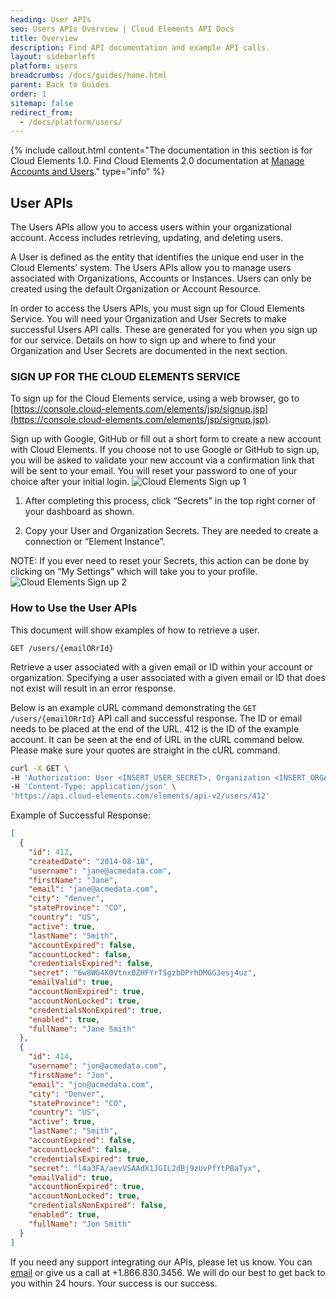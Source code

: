```yaml
---
heading: User APIs
seo: Users APIs Overview | Cloud Elements API Docs
title: Overview
description: Find API documentation and example API calls.
layout: sidebarleft
platform: users
breadcrumbs: /docs/guides/home.html
parent: Back to Guides
order: 1
sitemap: false
redirect_from:
  - /docs/platform/users/
---
```


{% include callout.html content="The documentation in this section is for Cloud Elements 1.0. Find Cloud Elements 2.0 documentation at <a href=../../guides/account-user-mgmt/index.html>Manage Accounts and Users</a>." type="info" %}

## User APIs

The Users APIs allow you to access users within your organizational account. Access includes retrieving, updating, and deleting users.

A User is defined as the entity that identifies the unique end user in the Cloud Elements’ system. The Users APIs allow you to manage users associated with Organizations, Accounts or Instances. Users can only be created using the default Organization or Account Resource.

In order to access the Users APIs, you must sign up for Cloud Elements Service. You will need your Organization and User Secrets to make successful Users API calls. These are generated for you when you sign up for our service. Details on how to sign up and where to find your Organization and User Secrets are documented in the next section.

### SIGN UP FOR THE CLOUD ELEMENTS SERVICE

To sign up for the Cloud Elements service, using a web browser, go to [https://console.cloud-elements.com/elements/jsp/signup.jsp](https://console.cloud-elements.com/elements/jsp/signup.jsp).

Sign up with Google, GitHub or fill out a short form to create a new account with Cloud Elements. If you choose not to use Google or GitHub to sign up, you will be asked to validate your new account via a confirmation link that will be sent to your email. You will reset your password to one of your choice after your initial login.
![Cloud Elements Sign up 1](http://cloud-elements.com/wp-content/uploads/bfi_thumb/ConsoleSignup-m7cde2lpyjexfapmzvn0rpkw24op0jn7mwipj6q2zk.png)

1. After completing this process, click “Secrets” in the top right corner of your dashboard as shown.

2. Copy your User and Organization Secrets. They are needed to create a connection or “Element Instance”.

NOTE: If you ever need to reset your Secrets, this action can be done by clicking on “My Settings” which will take you to your profile.
![Cloud Elements Sign up 2](http://cloud-elements.com/wp-content/uploads/bfi_thumb/ConsoleSignup22-m7ch2y2e2fak6ad3rqmz7knmq5beuc61n2yurd6md4.png)

### How to Use the User APIs

This document will show examples of how to retrieve a user.

`GET /users/{emailORrId}`

Retrieve a user associated with a given email or ID within your account or organization. Specifying a user associated with a given email or ID that does not exist will result in an error response.

Below is an example cURL command demonstrating the `GET /users/{emailORrId}` API call and successful response.  The ID or email needs to be placed at the end of the URL. 412 is the ID of the example account. It can be seen at the end of URL in the cURL command below. Please make sure your quotes are straight in the cURL command.

```bash
curl -X GET \
-H 'Authorization: User <INSERT_USER_SECRET>, Organization <INSERT_ORGANIZATION_SECRET>'
-H 'Content-Type: application/json' \
'https://api.cloud-elements.com/elements/api-v2/users/412'
```

Example of Successful Response:

```JSON
[
  {
    "id": 412,
    "createdDate": "2014-08-18",
    "username": "jane@acmedata.com",
    "firstName": "Jane",
    "email": "jane@acmedata.com",
    "city": "denver",
    "stateProvince": "CO",
    "country": "US",
    "active": true,
    "lastName": "Smith",
    "accountExpired": false,
    "accountLocked": false,
    "credentialsExpired": false,
    "secret": "6w8WG4K0Vtnx0ZHFYrTSgzbOPrhDMGG3esj4uz",
    "emailValid": true,
    "accountNonExpired": true,
    "accountNonLocked": true,
    "credentialsNonExpired": true,
    "enabled": true,
    "fullName": "Jane Smith"
  },
  {
    "id": 414,
    "username": "jon@acmedata.com",
    "firstName": "Jon",
    "email": "jon@acmedata.com",
    "city": "Denver",
    "stateProvince": "CO",
    "country": "US",
    "active": true,
    "lastName": "Smith",
    "accountExpired": false,
    "accountLocked": false,
    "credentialsExpired": true,
    "secret": "l4a3FA/aevVSAAdX1JGIL2dBj9zUvPfYtPBaTyx",
    "emailValid": true,
    "accountNonExpired": true,
    "accountNonLocked": true,
    "credentialsNonExpired": false,
    "enabled": true,
    "fullName": "Jon Smith"
  }
]
```

If you need any support integrating our APIs, please let us know. You can [email](mailto:support@cloud-elements.com) or give us a call at +1.866.830.3456. We will do our best to get back to you within 24 hours. Your success is our success.
